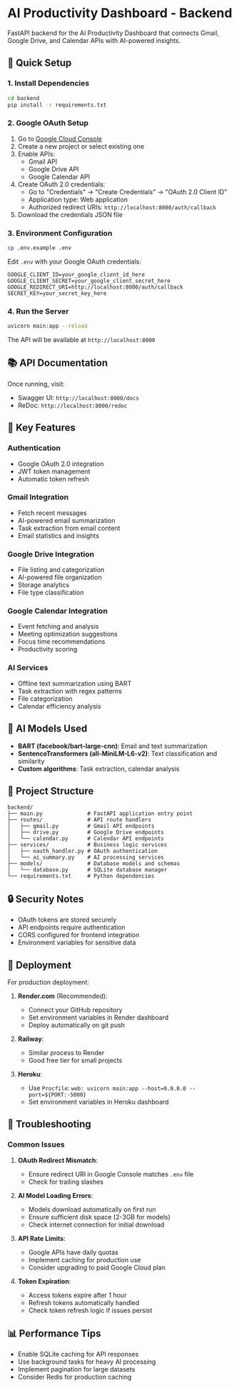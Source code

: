 # AI Productivity Dashboard - Backend

FastAPI backend for the AI Productivity Dashboard that connects Gmail, Google Drive, and Calendar APIs with AI-powered insights.

## 🚀 Quick Setup

### 1. Install Dependencies
```bash
cd backend
pip install -r requirements.txt
```

### 2. Google OAuth Setup
1. Go to [Google Cloud Console](https://console.cloud.google.com/)
2. Create a new project or select existing one
3. Enable APIs:
   - Gmail API
   - Google Drive API
   - Google Calendar API
4. Create OAuth 2.0 credentials:
   - Go to "Credentials" → "Create Credentials" → "OAuth 2.0 Client ID"
   - Application type: Web application
   - Authorized redirect URIs: `http://localhost:8000/auth/callback`
5. Download the credentials JSON file

### 3. Environment Configuration
```bash
cp .env.example .env
```

Edit `.env` with your Google OAuth credentials:
```env
GOOGLE_CLIENT_ID=your_google_client_id_here
GOOGLE_CLIENT_SECRET=your_google_client_secret_here
GOOGLE_REDIRECT_URI=http://localhost:8000/auth/callback
SECRET_KEY=your_secret_key_here
```

### 4. Run the Server
```bash
uvicorn main:app --reload
```

The API will be available at `http://localhost:8000`

## 📚 API Documentation

Once running, visit:
- Swagger UI: `http://localhost:8000/docs`
- ReDoc: `http://localhost:8000/redoc`

## 🔧 Key Features

### Authentication
- Google OAuth 2.0 integration
- JWT token management
- Automatic token refresh

### Gmail Integration
- Fetch recent messages
- AI-powered email summarization
- Task extraction from email content
- Email statistics and insights

### Google Drive Integration
- File listing and categorization
- AI-powered file organization
- Storage analytics
- File type classification

### Google Calendar Integration
- Event fetching and analysis
- Meeting optimization suggestions
- Focus time recommendations
- Productivity scoring

### AI Services
- Offline text summarization using BART
- Task extraction with regex patterns
- File categorization
- Calendar efficiency analysis

## 🧠 AI Models Used

- **BART (facebook/bart-large-cnn)**: Email and text summarization
- **SentenceTransformers (all-MiniLM-L6-v2)**: Text classification and similarity
- **Custom algorithms**: Task extraction, calendar analysis

## 📁 Project Structure

```
backend/
├── main.py              # FastAPI application entry point
├── routes/              # API route handlers
│   ├── gmail.py         # Gmail API endpoints
│   ├── drive.py         # Google Drive endpoints
│   └── calendar.py      # Calendar API endpoints
├── services/            # Business logic services
│   ├── oauth_handler.py # OAuth authentication
│   └── ai_summary.py    # AI processing services
├── models/              # Database models and schemas
│   └── database.py      # SQLite database manager
└── requirements.txt     # Python dependencies
```

## 🔒 Security Notes

- OAuth tokens are stored securely
- API endpoints require authentication
- CORS configured for frontend integration
- Environment variables for sensitive data

## 🚀 Deployment

For production deployment:

1. **Render.com** (Recommended):
   - Connect your GitHub repository
   - Set environment variables in Render dashboard
   - Deploy automatically on git push

2. **Railway**:
   - Similar process to Render
   - Good free tier for small projects

3. **Heroku**:
   - Use `Procfile`: `web: uvicorn main:app --host=0.0.0.0 --port=${PORT:-5000}`
   - Set environment variables in Heroku dashboard

## 🐛 Troubleshooting

### Common Issues

1. **OAuth Redirect Mismatch**:
   - Ensure redirect URI in Google Console matches `.env` file
   - Check for trailing slashes

2. **AI Model Loading Errors**:
   - Models download automatically on first run
   - Ensure sufficient disk space (2-3GB for models)
   - Check internet connection for initial download

3. **API Rate Limits**:
   - Google APIs have daily quotas
   - Implement caching for production use
   - Consider upgrading to paid Google Cloud plan

4. **Token Expiration**:
   - Access tokens expire after 1 hour
   - Refresh tokens automatically handled
   - Check token refresh logic if issues persist

## 📊 Performance Tips

- Enable SQLite caching for API responses
- Use background tasks for heavy AI processing
- Implement pagination for large datasets
- Consider Redis for production caching